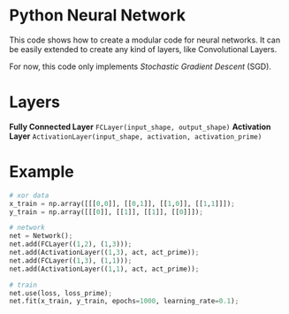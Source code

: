 # Python Neural Network

This code shows how to create a modular code for neural networks. It can be easily extended to create any kind of layers, like Convolutional Layers.

For now, this code only implements *Stochastic Gradient Descent* (SGD).

# Layers

**Fully Connected Layer** `FCLayer(input_shape, output_shape)`
**Activation Layer** `ActivationLayer(input_shape, activation, activation_prime)`

# Example

```python
# xor data
x_train = np.array([[[0,0]], [[0,1]], [[1,0]], [[1,1]]]);
y_train = np.array([[[0]], [[1]], [[1]], [[0]]]);

# network
net = Network();
net.add(FCLayer((1,2), (1,3)));
net.add(ActivationLayer((1,3), act, act_prime));
net.add(FCLayer((1,3), (1,1)));
net.add(ActivationLayer((1,1), act, act_prime));

# train
net.use(loss, loss_prime);
net.fit(x_train, y_train, epochs=1000, learning_rate=0.1);
```
